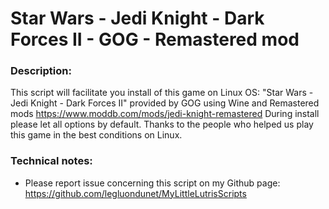 # Star Wars - Jedi Knight - Dark Forces II - GOG - Remastered mod

### Description:
This script will facilitate you install of this game on Linux OS:
"Star Wars - Jedi Knight - Dark Forces II" provided by GOG using Wine and Remastered mods https://www.moddb.com/mods/jedi-knight-remastered
During install please let all options by default.
Thanks to the people who helped us play this game in the best conditions on Linux.

### Technical notes:
- Please report issue concerning this script on my Github page:
https://github.com/legluondunet/MyLittleLutrisScripts

